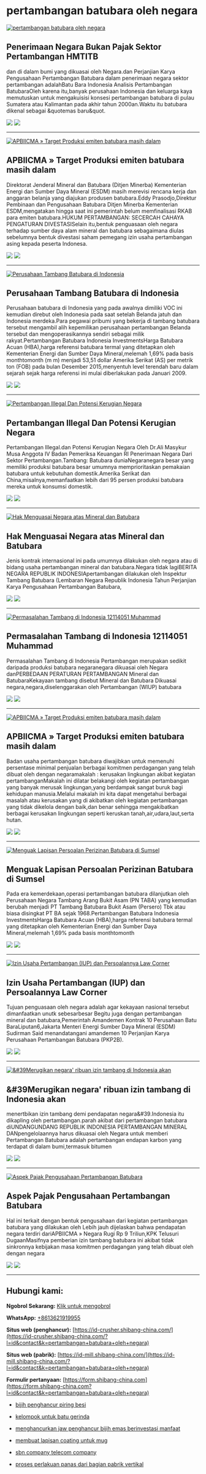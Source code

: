 # pertambangan batubara oleh negara

<a href="https://swt.shibang-china.com/?l=id&img&k=pertambangan+batubara+oleh+negara" target="_blank">![pertambangan batubara oleh negara](http://static.shibang-china.com/all-800x300/374.jpg)</a>

## Penerimaan Negara Bukan Pajak Sektor Pertambangan HMTITB
dan di dalam bumi yang dikuasai oleh Negara.dan Perjanjian Karya Pengusahaan Pertambangan Batubara dalam penerimaan negara sektor pertambangan adalahBatu Bara Indonesia Analisis Pertambangan BatubaraOleh karena itu,banyak perusahaan Indonesia dan keluarga kaya memutuskan untuk mengakuisisi konsesi pertambangan batubara di pulau Sumatera atau Kalimantan pada akhir tahun 2000an.Waktu itu batubara dikenal sebagai &quotemas baru&quot.


<a href="https://whatsapp.shibangsoft.com/WhatsApp.php" target="_blank" title="WhatsApp">![](http://static.shibang-china.com/icon/whatsapp.png)</a> <a href="https://swt.shibang-china.com/?l=id&icon&k=pertambangan+batubara+oleh+negara" target="_blank">![](http://static.shibang-china.com/icon/chat-id.png)</a>

---

<a href="https://swt.shibang-china.com/?l=id&img&k=pertambangan+batubara+oleh+negara" target="_blank">![APBIICMA » Target Produksi emiten batubara masih dalam](http://static.shibang-china.com/all-800x300/358.jpg)</a>

## APBIICMA » Target Produksi emiten batubara masih dalam
Direktorat Jenderal Mineral dan Batubara (Ditjen Minerba) Kementerian Energi dan Sumber Daya Mineral (ESDM) masih merevisi rencana kerja dan anggaran belanja yang diajukan produsen batubara.Eddy Prasodjo,Direktur Pembinaan dan Pengusahaan Batubara Ditjen Minerba Kementerian ESDM,mengatakan hingga saat ini pemerintah belum memfinalisasi RKAB para emiten batubara.HUKUM PERTAMBANGAN: SECERCAH CAHAYA PENGATURAN DIVESTASISelain itu,bentuk penguasaan oleh negara terhadap sumber daya alam mineral dan batubara sebagaimana diulas sebelumnya bentuk divestasi saham pemegang izin usaha pertambangan asing kepada peserta Indonesa.


<a href="https://whatsapp.shibangsoft.com/WhatsApp.php" target="_blank" title="WhatsApp">![](http://static.shibang-china.com/icon/whatsapp.png)</a> <a href="https://swt.shibang-china.com/?l=id&icon&k=pertambangan+batubara+oleh+negara" target="_blank">![](http://static.shibang-china.com/icon/chat-id.png)</a>

---

<a href="https://swt.shibang-china.com/?l=id&img&k=pertambangan+batubara+oleh+negara" target="_blank">![Perusahaan Tambang Batubara di Indonesia](http://static.shibang-china.com/all-800x300/19.jpg)</a>

## Perusahaan Tambang Batubara di Indonesia
Perusahaan batubara di Indonesia yang pada awalnya dimiliki VOC ini kemudian direbut oleh Indonesia pada saat setelah Belanda jatuh dan Indonesia merdeka.Para pegawai pribumi yang bekerja di tambang batubara tersebut mengambil alih kepemilikan perusahaan pertambangan Belanda tersebut dan mengoperasikannya sendiri sebagai milik rakyat.Pertambangan Batubara Indonesia InvestmentsHarga Batubara Acuan (HBA),harga referensi batubara termal yang ditetapkan oleh Kementerian Energi dan Sumber Daya Mineral,melemah 1,69% pada basis monthtomonth (m m) menjadi 53,51 dollar Amerika Serikat (AS) per metrik ton (FOB) pada bulan Desember 2015,menyentuh level terendah baru dalam sejarah sejak harga referensi ini mulai diberlakukan pada Januari 2009.


<a href="https://whatsapp.shibangsoft.com/WhatsApp.php" target="_blank" title="WhatsApp">![](http://static.shibang-china.com/icon/whatsapp.png)</a> <a href="https://swt.shibang-china.com/?l=id&icon&k=pertambangan+batubara+oleh+negara" target="_blank">![](http://static.shibang-china.com/icon/chat-id.png)</a>

---

<a href="https://swt.shibang-china.com/?l=id&img&k=pertambangan+batubara+oleh+negara" target="_blank">![Pertambangan Illegal Dan Potensi Kerugian Negara](http://static.shibang-china.com/all-800x300/351.jpg)</a>

## Pertambangan Illegal Dan Potensi Kerugian Negara
Pertambangan Illegal.dan Potensi Kerugian Negara Oleh Dr.Ali Masykur Musa Anggota IV Badan Pemeriksa Keuangan RI Penerimaan Negara Dari Sektor Pertambangan.Tambang: Batubara duniaNegaranegara besar yang memiliki produksi batubara besar umumnya memprioritaskan pemakaian batubara untuk kebutuhan domestik.Amerika Serikat dan China,misalnya,memanfaatkan lebih dari 95 persen produksi batubara mereka untuk konsumsi domestik.


<a href="https://whatsapp.shibangsoft.com/WhatsApp.php" target="_blank" title="WhatsApp">![](http://static.shibang-china.com/icon/whatsapp.png)</a> <a href="https://swt.shibang-china.com/?l=id&icon&k=pertambangan+batubara+oleh+negara" target="_blank">![](http://static.shibang-china.com/icon/chat-id.png)</a>

---

<a href="https://swt.shibang-china.com/?l=id&img&k=pertambangan+batubara+oleh+negara" target="_blank">![Hak Menguasai Negara atas Mineral dan Batubara](http://static.shibang-china.com/all-800x300/792.jpg)</a>

## Hak Menguasai Negara atas Mineral dan Batubara
Jenis kontrak internasional ini pada umumnya dilakukan oleh negara atau di bidang usaha pertambangan mineral dan batubara.Negara tidak lagiBERITA NEGARA REPUBLIK INDONESIApertambangan dilakukan oleh Inspektur Tambang Batubara (Lembaran Negara Republik Indonesia Tahun Perjanjian Karya Pengusahaan Pertambangan Batubara,


<a href="https://whatsapp.shibangsoft.com/WhatsApp.php" target="_blank" title="WhatsApp">![](http://static.shibang-china.com/icon/whatsapp.png)</a> <a href="https://swt.shibang-china.com/?l=id&icon&k=pertambangan+batubara+oleh+negara" target="_blank">![](http://static.shibang-china.com/icon/chat-id.png)</a>

---

<a href="https://swt.shibang-china.com/?l=id&img&k=pertambangan+batubara+oleh+negara" target="_blank">![Permasalahan Tambang di Indonesia 12114051 Muhammad](http://static.shibang-china.com/all-800x300/375.jpg)</a>

## Permasalahan Tambang di Indonesia 12114051 Muhammad
Permasalahan Tambang di Indonesia Pertambangan merupakan sedikit daripada produksi batubara negaranegara dikuasai oleh Negara danPERBEDAAN PERATURAN PERTAMBANGAN Mineral dan BatubaraKekayaan tambang disebut Mineral dan Batubara Dikuasai negara,negara,diselenggarakan oleh Pertambangan (WIUP) batubara


<a href="https://whatsapp.shibangsoft.com/WhatsApp.php" target="_blank" title="WhatsApp">![](http://static.shibang-china.com/icon/whatsapp.png)</a> <a href="https://swt.shibang-china.com/?l=id&icon&k=pertambangan+batubara+oleh+negara" target="_blank">![](http://static.shibang-china.com/icon/chat-id.png)</a>

---

<a href="https://swt.shibang-china.com/?l=id&img&k=pertambangan+batubara+oleh+negara" target="_blank">![APBIICMA » Target Produksi emiten batubara masih dalam](http://static.shibang-china.com/all-800x300/1267.jpg)</a>

## APBIICMA » Target Produksi emiten batubara masih dalam
Badan usaha pertambangan batubara diwajibkan untuk memenuhi persentase minimal penjualan berbagai komitmen perdagangan yang telah dibuat oleh dengan negaramakalah : kerusakan lingkungan akibat kegiatan pertambanganMakalah ini dilatar belakangi oleh kegiatan pertambangan yang banyak merusak lingkungan,yang berdampak sangat buruk bagi kehidupan manusia.Melalui makalah ini kita dapat mengetahui berbagai masalah atau kerusakan yang di akibatkan oleh kegiatan pertambangan yang tidak dikelola dengan baik,dan benar sehingga mengakibatkan berbagai kerusakan lingkungan seperti keruskan tanah,air,udara,laut,serta hutan.


<a href="https://whatsapp.shibangsoft.com/WhatsApp.php" target="_blank" title="WhatsApp">![](http://static.shibang-china.com/icon/whatsapp.png)</a> <a href="https://swt.shibang-china.com/?l=id&icon&k=pertambangan+batubara+oleh+negara" target="_blank">![](http://static.shibang-china.com/icon/chat-id.png)</a>

---

<a href="https://swt.shibang-china.com/?l=id&img&k=pertambangan+batubara+oleh+negara" target="_blank">![Menguak Lapisan Persoalan Perizinan Batubara di Sumsel](http://static.shibang-china.com/all-800x300/820.jpg)</a>

## Menguak Lapisan Persoalan Perizinan Batubara di Sumsel
Pada era kemerdekaan,operasi pertambangan batubara dilanjutkan oleh Perusahaan Negara Tambang Arang Bukit Asam (PN TABA) yang kemudian berubah menjadi PT Tambang Batubara Bukit Asam (Persero) Tbk atau biasa disingkat PT BA sejak 1968.Pertambangan Batubara Indonesia InvestmentsHarga Batubara Acuan (HBA),harga referensi batubara termal yang ditetapkan oleh Kementerian Energi dan Sumber Daya Mineral,melemah 1,69% pada basis monthtomonth


<a href="https://whatsapp.shibangsoft.com/WhatsApp.php" target="_blank" title="WhatsApp">![](http://static.shibang-china.com/icon/whatsapp.png)</a> <a href="https://swt.shibang-china.com/?l=id&icon&k=pertambangan+batubara+oleh+negara" target="_blank">![](http://static.shibang-china.com/icon/chat-id.png)</a>

---

<a href="https://swt.shibang-china.com/?l=id&img&k=pertambangan+batubara+oleh+negara" target="_blank">![Izin Usaha Pertambangan (IUP) dan Persoalannya Law Corner](http://static.shibang-china.com/all-800x300/965.jpg)</a>

## Izin Usaha Pertambangan (IUP) dan Persoalannya Law Corner
Tujuan penguasaan oleh negara adalah agar kekayaan nasional tersebut dimanfaatkan unutk sebesarbesar Begitu juga dengan pertambangan mineral dan batubara,Pemerintah Amandemen Kontrak 10 Perusahaan Batu BaraLiputan6,Jakarta Menteri Energi Sumber Daya Mineral (ESDM) Sudirman Said menandatangani amandemen 10 Perjanjian Karya Perusahaan Pertambangan Batubara (PKP2B).


<a href="https://whatsapp.shibangsoft.com/WhatsApp.php" target="_blank" title="WhatsApp">![](http://static.shibang-china.com/icon/whatsapp.png)</a> <a href="https://swt.shibang-china.com/?l=id&icon&k=pertambangan+batubara+oleh+negara" target="_blank">![](http://static.shibang-china.com/icon/chat-id.png)</a>

---

<a href="https://swt.shibang-china.com/?l=id&img&k=pertambangan+batubara+oleh+negara" target="_blank">![&#39Merugikan negara' ribuan izin tambang di Indonesia akan](http://static.shibang-china.com/all-800x300/30.jpg)</a>

## &#39Merugikan negara' ribuan izin tambang di Indonesia akan
menertbikan izin tambang demi pendapatan negara&#39.Indonesia itu dikapling oleh pertambangan.parah akibat dari pertambangan batubara diUNDANGUNDANG REPUBLIK INDONESIA PERTAMBANGAN MINERAL DANpengelolaannya harus dikuasai oleh Negara untuk memberi Pertambangan Batubara adalah pertambangan endapan karbon yang terdapat di dalam bumi,termasuk bitumen


<a href="https://whatsapp.shibangsoft.com/WhatsApp.php" target="_blank" title="WhatsApp">![](http://static.shibang-china.com/icon/whatsapp.png)</a> <a href="https://swt.shibang-china.com/?l=id&icon&k=pertambangan+batubara+oleh+negara" target="_blank">![](http://static.shibang-china.com/icon/chat-id.png)</a>

---

<a href="https://swt.shibang-china.com/?l=id&img&k=pertambangan+batubara+oleh+negara" target="_blank">![Aspek Pajak Pengusahaan Pertambangan Batubara](http://static.shibang-china.com/all-800x300/206.jpg)</a>

## Aspek Pajak Pengusahaan Pertambangan Batubara
Hal ini terkait dengan bentuk pengusahaan dari kegiatan pertambangan batubara yang dilakukan oleh Lebih jauh dijelaskan bahwa pendapatan negara terdiri dariAPBIICMA » Negara Rugi Rp 9 Triliun,KPK Telusuri DugaanMasifnya pemberian izin tambang batubara ini akibat tidak sinkronnya kebijakan masa komitmen perdagangan yang telah dibuat oleh dengan negara


<a href="https://whatsapp.shibangsoft.com/WhatsApp.php" target="_blank" title="WhatsApp">![](http://static.shibang-china.com/icon/whatsapp.png)</a> <a href="https://swt.shibang-china.com/?l=id&icon&k=pertambangan+batubara+oleh+negara" target="_blank">![](http://static.shibang-china.com/icon/chat-id.png)</a>

---
## Hubungi kami:

**Ngobrol Sekarang:** [Klik untuk mengobrol](https://swt.shibang-china.com?l=id&contact&k=pertambangan+batubara+oleh+negara)

**WhatsApp:**  [+8613621919955](https://whatsapp.shibangsoft.com/WhatsApp.php)

**Situs web (penghancur):** [https://id-crusher.shibang-china.com/](https://id-crusher.shibang-china.com/?l=id&contact&k=pertambangan+batubara+oleh+negara)

**Situs web (pabrik):** [https://id-mill.shibang-china.com/](https://id-mill.shibang-china.com/?l=id&contact&k=pertambangan+batubara+oleh+negara)

**Formulir pertanyaan:** [https://form.shibang-china.com](https://form.shibang-china.com?l=id&contact&k=pertambangan+batubara+oleh+negara)

* [bijih penghancur piring besi](../43/bijih%20penghancur%20piring%20besi.md)

* [kelompok untuk batu gerinda](../44/kelompok%20untuk%20batu%20gerinda.md)

* [menghancurkan jaw penghancur bijih emas berinvestasi manfaat](../45/menghancurkan%20jaw%20penghancur%20bijih%20emas%20berinvestasi%20manfaat.md)

* [membuat lapisan coating untuk mug](../43/membuat%20lapisan%20coating%20untuk%20mug.md)

* [sbn company telecom company](../41/sbn%20company%20telecom%20company.md)

* [proses perlakuan panas dari bagian pabrik vertikal](../46/proses%20perlakuan%20panas%20dari%20bagian%20pabrik%20vertikal.md)